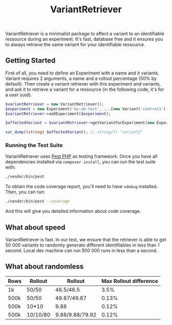 <p align="center">
    <h1 align="center">
        VariantRetriever
    </h1>
</p>
<br>

VariantRetriever is a minimalist package to affect a variant to an identifiable ressource during an experiment. It's fast, database free and it ensures you to always retrieve the same variant for your identifiable ressource.

## Getting Started

First of all, you need to define an Experiment with a name and it variants. Variant requires 2 arguments, a name and a rollout percentage (50% by default).
Then create a variant retriever with this experiment and variants, and ask it to retrieve a variant for a ressource (in the following code, it's for a user uuid).


```php
$variantRetriever = new VariantRetriever();
$experiment = new Experiment('my-ab-test', ...[new Variant('control1'), new Variant('variant2')]);
$variantRetriever->addExperiment($experiment);

$affectedVariant = $variantRetriever->getVariantForExperiment(new Experiment('my-ab-test'), '77d8a1d5-97ba-42db-a4a7-3b9562f0ff22');

var_dump((string) $affectedVariant); // string(7) "variant2"
```

### Running the Test Suite

VariantRetriever uses [Pest PHP](https://pestphp.com) as testing framework. Once you have all dependencies installed via `composer install`, you can run the test suite with:

```bash
./vendor/bin/pest
```

To obtain the code coverage report, you'll need to have `xdebug` installed. Then, you can run:

```bash
./vendor/bin/pest --coverage
```

And this will give you detailed information about code coverage.

## What about speed

VariantRetriever is fast. In our test, we ensure that the retriever is able to get 50 000 variants to randomly generate different identifiables in less than 1 second.
Local dev machine can run 500 000 runs in less than a second.

## What about randomless


| Rows | Rollout | Rollout | Max Rollout difference |
| --- | --- | --- | --- |
| 1k | 50/50 | 46.5/46.5 | 3.5% |
| 500k | 50/50 | 49.87/49.87 | 0.13% |
| 500k | 10*10 | 9.88 | 0.12% |
| 500k | 10/10/80 | 9.88/9.88/79.92 | 0.12% |

